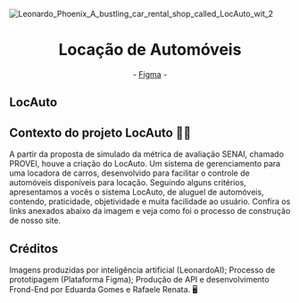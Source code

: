 ![Leonardo_Phoenix_A_bustling_car_rental_shop_called_LocAuto_wit_2](https://github.com/user-attachments/assets/fa4963ba-4187-4a77-89a1-54a7dc775bf2)<h1 align="center">Locação de Automóveis</h1>

<p align="center">
  - <a href="https://www.figma.com/design/3NezBaWT5VxqR9dlFkNSjU/Untitled?node-id=0-1&t=8mZCAVbrFLZDkf0L-1">Figma</a> -
</p>

## LocAuto 

## Contexto do projeto LocAuto 🚗🛵
<p>
A partir da proposta de simulado da métrica de avaliação SENAI, chamado PROVEI, houve a criação do LocAuto. Um sistema de gerenciamento para uma locadora de carros, desenvolvido para facilitar o controle de automóveis disponíveis para locação.
  Seguindo alguns critérios, apresentamos a vocês o sistema LocAuto, de aluguel de automóveis, contendo, praticidade, objetividade e muita facilidade ao usuário. Confira os links anexados abaixo da imagem e veja como foi o processo de construção de nosso site.
</p>

## Créditos
Imagens produzidas por inteligência artificial (LeonardoAI); Processo de prototipagem (Plataforma Figma);
Produção de API e desenvolvimento Frond-End por Eduarda Gomes e Rafaele Renata. 🖥️

